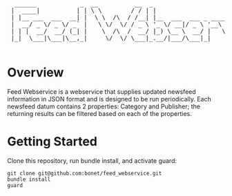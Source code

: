 <pre>
  ______            _  __          __  _                         _          
 |  ____|          | | \ \        / / | |                       (_)         
 | |__ ___  ___  __| |  \ \  /\  / /__| |__  ___  ___ _ ____   ___  ___ ___ 
 |  __/ _ \/ _ \/ _` |   \ \/  \/ / _ \ '_ \/ __|/ _ \ '__\ \ / / |/ __/ _ \
 | | |  __/  __/ (_| |    \  /\  /  __/ |_) \__ \  __/ |   \ V /| | (_|  __/
 |_|  \___|\___|\__,_|     \/  \/ \___|_.__/|___/\___|_|    \_/ |_|\___\___|
                                                                            
</pre>


Overview
========

Feed Webservice is a webservice that supplies updated newsfeed information in JSON format and is designed 
to be run periodically.  Each newsfeed datum contains 2 properties: Category and Publisher; the returning results
can be filtered based on each of the properties.


Getting Started
===============

Clone this repository, run bundle install, and activate guard:

```
git clone git@github.com:bonet/feed_webservice.git
bundle install
guard
```
